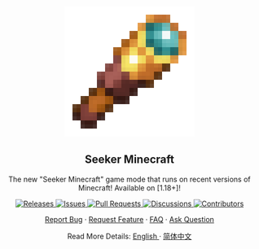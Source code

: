 <div align="center">
    <p>
        <img width="256px" src="icons/Seeker Minecraft Icon.png" alt="Seeker Minecraft Readme" />
        <h2>Seeker Minecraft</h2>
        <p>The new "Seeker Minecraft" game mode that runs on recent versions of Minecraft! Available on [1.18+]!  </p>
    </p>
    <p>
        <a href="https://github.com/MegaKylin/Seeker-Minecraft/releases">
            <img src="https://img.shields.io/github/downloads/MegaKylin/Seeker-Minecraft/total?color=green&label=Download Releases" alt="Releases" />
        </a>
        <a href="https://github.com/MegaKylin/Seeker-Minecraft/issues">
            <img src="https://img.shields.io/github/issues/MegaKylin/Seeker-Minecraft?color=blue&label=Issues" alt="Issues" />
        </a>
        <a href="https://github.com/MegaKylin/Seeker-Minecraft/pulls">
            <img src="https://img.shields.io/github/issues-pr/MegaKylin/Seeker-Minecraft?color=blue&label=Pull Requests" alt="Pull Requests" />
        </a>
        <a href="https://github.com/MegaKylin/Seeker-Minecraft/discussions">
            <img src="https://img.shields.io/github/discussions/MegaKylin/Seeker-Minecraft?color=blue&label=Discussions" alt="Discussions" />
        </a>
        <a href="https://github.com/MegaKylin/Seeker-Minecraft/graphs/contributors">
            <img  src="https://img.shields.io/github/contributors/MegaKylin/Seeker-Minecraft?color=red&label=Contributors" alt="Contributors" />
        </a>
    </p>
    <p>
        <a href="https://github.com/MegaKylin/Seeker-Minecraft/issues/new?assignees=&labels=bug&projects=&template=bug_report.yml">Report Bug</a>
        ·
        <a href="https://github.com/MegaKylin/Seeker-Minecraft/issues/new?assignees=&labels=enhancement&projects=&template=feature_request.yml">Request Feature</a>
        ·
        <a href="https://github.com/MegaKylin/Seeker-Minecraft/discussions/">FAQ</a>
        ·
        <a href="https://github.com/MegaKylin/Seeker-Minecraft/discussions/new?category=q-a">Ask Question</a>
    </p>
    <p>
        Read More Details: 
        <a href="docs/readme_en_ww.md">English </a>
        ·
        <a href="docs/readme_zh_cn.md">简体中文</a>
    </p>
</div>

